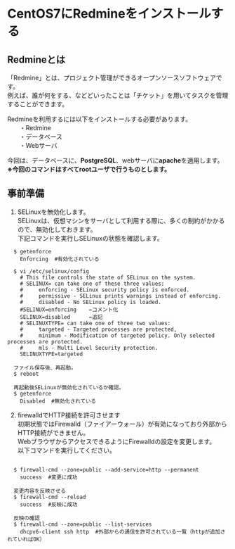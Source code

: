 # CentOS7にRedmineをインストールする

## Redmineとは
「Redmine」とは、プロジェクト管理ができるオープンソースソフトウェアです。  
例えば、誰が何をする、などどいったことは「チケット」を用いてタスクを管理することができます。

Redmineを利用するには以下をインストールする必要があります。  
　　・Redmine  
　　・データベース  
　　・Webサーバ  

今回は、データベースに、**PostgreSQL**、webサーバに**apache**を適用します。  
**※今回のコマンドはすべてrootユーザで行うものとします。**

## 事前準備
  1. SELinuxを無効化します。  
  SELinuxは、仮想マシンをサーバとして利用する際に、多くの制約がかかるので、無効化しておきます。　  
  下記コマンドを実行しSELinuxの状態を確認します。

```SELinuxの無効化設定
  $ getenforce
    Enforcing  #有効化されている

  $ vi /etc/selinux/config
    # This file controls the state of SELinux on the system.  
    # SELINUX= can take one of these three values:  
    #     enforcing - SELinux security policy is enforced.  
    #     permissive - SELinux prints warnings instead of enforcing.  
    #     disabled - No SELinux policy is loaded.  
    #SELINUX=enforcing    ←コメント化  
    SELINUX=disabled      ←追記  
    # SELINUXTYPE= can take one of three two values:  
    #     targeted - Targeted processes are protected,  
    #     minimum - Modification of targeted policy. Only selected processes are protected.  
    #     mls - Multi Level Security protection.  
    SELINUXTYPE=targeted  

  ファイル保存後、再起動。
  $ reboot

  再起動後SELinuxが無効化されているか確認。
  $ getenforce
    Disabled  #無効化されている

```

  2. firewalldでHTTP接続を許可させます  
  初期状態ではFirewalld（ファイアーウォール）が有効になっており外部からHTTP接続ができません。  
  WebブラウザからアクセスできるようにFirewalldの設定を変更します。  
  以下コマンドを実行してください。

```

  $ firewall-cmd --zone=public --add-service=http --permanent
    success  #変更に成功

  変更内容を反映させる
  $ firewall-cmd --reload
    success  #反映に成功

  反映の確認
  $ firewall-cmd --zone=public --list-services
    dhcpv6-client ssh http  #外部からの通信を許可されている一覧（httpが追加されていればOK）

```

